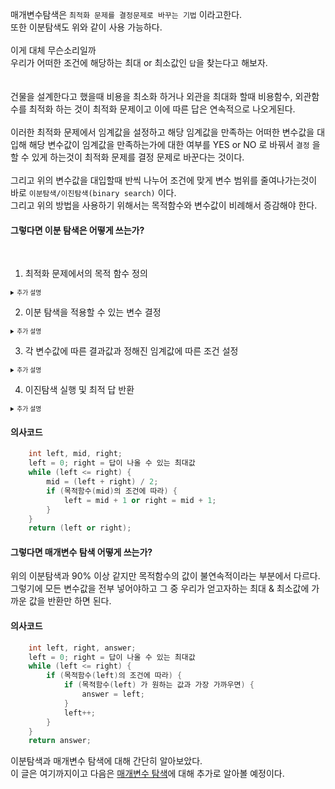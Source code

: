 매개변수탐색은 ```최적화 문제를 결정문제로 바꾸는 기법``` 이라고한다.   
또한 이분탐색도 위와 같이 사용 가능하다.   
<br>
이게 대체 무슨소리일까   
우리가 어떠한 조건에 해당하는 최대 or 최소값인 ```답```을 찾는다고 해보자.   
<br>   
건물을 설계한다고 했을때 비용을 최소화 하거나 외관을 최대화 할때 비용함수, 외관함수를 최적화 하는 것이 최적화 문제이고 이에 따른 답은 연속적으로 나오게된다.   
<br>
이러한 최적화 문제에서 임계값을 설정하고 해당 임계값을 만족하는 어떠한 변수값을 대입해 해당 변수값이 임계값을 만족하는가에 대한 여부를 YES or NO 로 바꿔서 ```결정``` 을 할 수 있게 하는것이 최적화 문제를 결정 문제로 바꾼다는 것이다.   
<br>
그리고 위의 변수값을 대입할때 반씩 나누어 조건에 맞게 변수 범위를 줄여나가는것이 바로 ```이분탐색/이진탐색(binary search)``` 이다.   
그리고 위의 방법을 사용하기 위해서는 목적함수와 변수값이 비례해서 증감해야 한다.
<br>

#### 그렇다면 이분 탐색은 어떻게 쓰는가?
<br>

1. 최적화 문제에서의 목적 함수 정의

<details>
    <summary style="font-size:70%">추가 설명</summary>
    위의 내용과 같이 내가 구하고자 하는 최대 & 최소값과 그 값을 구할 수 있는 목적함수를 만든다.
</details>

2. 이분 탐색을 적용할 수 있는 변수 결정

<details>
    <summary style="font-size:70%">추가 설명</summary>
    보통은 정렬된 값들을 말한다.
    건물을 짓는 비용중 내가 낼 수 있는 금액이 변수가 될 수 있고
    정해진 비용이 나열된 금액일 수도 있다.
    위의 목적 함수에 따라 변수는 매번 달라지며 **변수가 이분 탐색을 할 수 있는가 없는가에 대한 여부가 가장 중요**하다
</details>

3. 각 변수값에 따른 결과값과 정해진 임계값에 따른 조건 설정

<details>
    <summary style="font-size:70%">추가 설명</summary>
    이 또한 목적 함수마다 달라지는데
    만약 우리가 최소의 비용을 통한 최적의 외관을 만들고자 한다면 각 변수로 들어온 금액이 외관의 임계값을 만족하지 못한다면 우리는 금액을 더 높여야 하므로 그에 따른 조건을 설정을 해야 할 것이다.
</details>

4. 이진탐색 실행 및 최적 답 반환

<details>
    <summary style="font-size:70%">추가 설명</summary>
    각 조건에 맞게 변수의 범위를 줄여가며 그중 얻고자하는 최대 & 최소값을 찾아낸다.
</details>

#### 의사코드
```c++
    int left, mid, right;
    left = 0; right = 답이 나올 수 있는 최대값
    while (left <= right) {
        mid = (left + right) / 2;
        if (목적함수(mid)의 조건에 따라) {
            left = mid + 1 or right = mid + 1;
        }
    }
    return (left or right);
```

#### 그렇다면 매개변수 탐색 어떻게 쓰는가?

위의 이분탐색과 90% 이상 같지만 목적함수의 값이 불연속적이라는 부분에서 다르다.   
그렇기에 모든 변수값을 전부 넣어야하고 그 중 우리가 얻고자하는 최대 & 최소값에 가까운 값을 반환만 하면 된다.

#### 의사코드
```c++
    int left, right, answer;
    left = 0; right = 답이 나올 수 있는 최대값
    while (left <= right) {
        if (목적함수(left)의 조건에 따라) {
            if (목적함수(left) 가 원하는 값과 가장 가까우면) {
                answer = left;
            }
            left++;
        }
    }
    return answer;
```

이분탐색과 매개변수 탐색에 대해 간단히 알아보았다.   
이 글은 여기까지이고 다음은 [매개변수 탐색](goolge.com)에 대해 추가로 알아볼 예정이다.